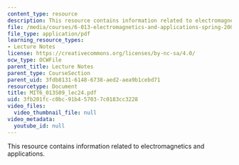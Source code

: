 ```yaml
---
content_type: resource
description: This resource contains information related to electromagnetics and applications.
file: /media/courses/6-013-electromagnetics-and-applications-spring-2009/3fb201fcc0bc91b457037c0183cc3228_MIT6_013S09_lec24.pdf
file_type: application/pdf
learning_resource_types:
- Lecture Notes
license: https://creativecommons.org/licenses/by-nc-sa/4.0/
ocw_type: OCWFile
parent_title: Lecture Notes
parent_type: CourseSection
parent_uid: 3fdb8131-6148-6738-aed2-aea9b1cebd71
resourcetype: Document
title: MIT6_013S09_lec24.pdf
uid: 3fb201fc-c0bc-91b4-5703-7c0183cc3228
video_files:
  video_thumbnail_file: null
video_metadata:
  youtube_id: null
---
```

This resource contains information related to electromagnetics and applications.